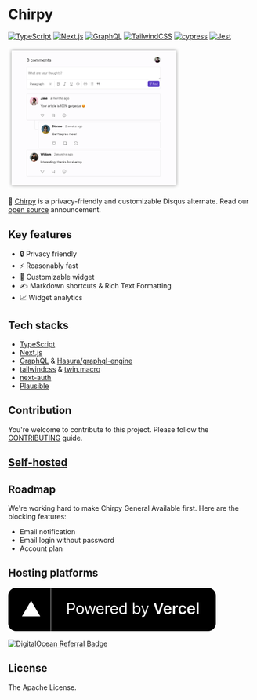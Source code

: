 # Chirpy

[![TypeScript](https://img.shields.io/badge/typescript-%23007ACC.svg?style=for-the-badge&logo=typescript&logoColor=white)](https://www.typescriptlang.org/)
[![Next.js](https://img.shields.io/badge/Next-black?style=for-the-badge&logo=next.js&logoColor=white)](https://nextjs.org/)
[![GraphQL](https://img.shields.io/badge/-GraphQL-E10098?style=for-the-badge&logo=graphql&logoColor=white)](https://graphql.org)
[![TailwindCSS](https://img.shields.io/badge/tailwindcss-%2338B2AC.svg?style=for-the-badge&logo=tailwind-css&logoColor=white)](https://tailwindcss.com/)
[![cypress](https://img.shields.io/badge/-cypress-%23E5E5E5?style=for-the-badge&logo=cypress&logoColor=058a5e)](https://www.cypress.io/)
[![Jest](https://img.shields.io/badge/-jest-%23C21325?style=for-the-badge&logo=jest&logoColor=white)](https://jestjs.io/)

<!-- ![Vercel](https://vercelbadge.vercel.app/api/devrsi0n/chirpy) -->

<img src="public/images/marketing/preview.png" width="350"></img>

👋 [Chirpy](https://chirpy.dev) is a privacy-friendly and customizable Disqus alternate. Read our [open source](https://chirpy.dev/blog/open-source) announcement.

## Key features

- 🔒 Privacy friendly
- ⚡️ Reasonably fast
- 🎨 Customizable widget
- ✍️ Markdown shortcuts & Rich Text Formatting
- 📈 Widget analytics

## Tech stacks

- [TypeScript](https://www.typescriptlang.org/)
- [Next.js](https://github.com/vercel/next.js)
- [GraphQL](https://graphql.org/) & [Hasura/graphql-engine](https://github.com/hasura/graphql-engine)
- [tailwindcss](https://tailwindcss.com/) & [twin.macro](https://github.com/ben-rogerson/twin.macro)
- [next-auth](https://github.com/nextauthjs/next-auth)
- [Plausible](https://github.com/plausible/analytics)

## Contribution

You're welcome to contribute to this project. Please follow the [CONTRIBUTING](CONTRIBUTING.md) guide.

## [Self-hosted](https://chirpy.dev/docs//self-hosted)

## Roadmap

We're working hard to make Chirpy General Available first. Here are the blocking features:

- Email notification
- Email login without password
- Account plan

## Hosting platforms

[![Powered by Vercel](https://raw.githubusercontent.com/abumalick/powered-by-vercel/master/powered-by-vercel.svg)](https://vercel.com?utm_source=chirpy.dev)

[![DigitalOcean Referral Badge](https://web-platforms.sfo2.digitaloceanspaces.com/WWW/Badge%203.svg)](https://www.digitalocean.com/?refcode=92c5af253f6a&utm_campaign=Referral_Invite&utm_medium=Referral_Program&utm_source=badge)

## License

The Apache License.
